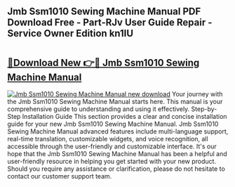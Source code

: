 ## Jmb Ssm1010 Sewing Machine Manual PDF Download Free - Part-RJv User Guide Repair - Service Owner Edition kn1IU

# <h2><a href="http://bc65464.oget.top/?id=Jmb+Ssm1010+Sewing+Machine+Manual">🔗Download New 👉🔴 Jmb Ssm1010 Sewing Machine Manual</a></h2>

[![Jmb Ssm1010 Sewing Machine Manual new download](https://i.imgur.com/5g1atiW.png)](http://bc65464.oget.top/?id=Jmb+Ssm1010+Sewing+Machine+Manual)
Your journey with the Jmb Ssm1010 Sewing Machine Manual starts here. This manual is your comprehensive guide to understanding and using it effectively. Step-by-Step Installation Guide This section provides a clear and concise installation guide for your new Jmb Ssm1010 Sewing Machine Manual. Jmb Ssm1010 Sewing Machine Manual advanced features include multi-language support, real-time translation, customizable widgets, and voice recognition, all accessible through the user-friendly and customizable interface. It's our hope that the Jmb Ssm1010 Sewing Machine Manual has been a helpful and user-friendly resource in helping you get started with your new product. Should you require any assistance or clarification, please do not hesitate to contact our customer support team.
